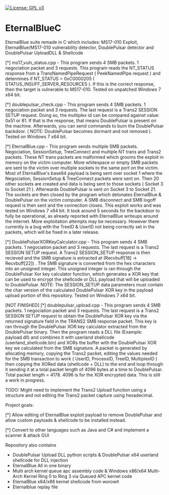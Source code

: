 [![License: GPL v3](https://img.shields.io/badge/License-GPLv3-blue.svg)](https://www.gnu.org/licenses/gpl-3.0)

# EternalBlueC
EternalBlue suite remade in C which includes: MS17-010 Exploit, EternalBlue/MS17-010 vulnerability detector, DoublePulsar detector and DoublePulsar UploadDLL & Shellcode 

[*] ms17_vuln_status.cpp - This program sends 4 SMB packets.  1 negociation packet and 3 requests.  This program reads the NT_STATUS response from a TransNamedPipeRequest ( PeekNamedPipe request ) and determines if NT_STATUS = 0xC0000205 ( STATUS_INSUFF_SERVER_RESOURCES ).  If this is the correct response, then the target is vulnerable to MS17-010.  Tested on unpatched Windows 7 x64 bit.

[*] doublepulsar_check.cpp - This program sends 4 SMB packets.  1 negociation packet and 3 requests.  The last request is a Trans2 SESSION SETUP request.  Doing so, the multiplex id can be compared against value: 0x51 or 81.  If that is the response, that means DoublePulsar is present on the machine.  Afterwards, you can send commands to burn the DoublePulsar backdoor.  ( NOTE: DoublePulsar becomes dormant and not removed ).  Tested on Windows 7 x64 bit.

[*] EternalBlue.cpp - This program sends multiple SMB packets.  Negociation, SessionSetup, TreeConnect and multiple NT trans and Trans2 packets.  These NT trans packets are malformed which grooms the exploit in memory on the victim computer.  More whitespace or empty SMB packets are sent to the victim over multiple sockets to the same port on the victim.  Most of EternalBlue's base64 payload is being sent over socket 1 where the Negociation, SessionSetup & TreeConnect packets were sent on.  Then 20 other sockets are created and data is being sent to those sockets ( Socket 3 to Socket 21 ).  Afterwards DoublePulsar is sent on Socket 3 to Socket 21.  The sockets are then closed by the program which detonates EternalBlue & DoublePulsar on the victim computer.  A SMB disconnect and SMB logoff request is then sent and the connection closes.  This exploit works and was tested on Windows 7 x64 bit.  It took around 5 seconds for the backdoor to fully be operational, as already reported with EternalBlue writeups around the internet.  More exploitation attempts may be necessary.  However there currently is a bug with the TreeID & UserID not being correctly set in the packets, which will be fixed in a later release.

[*] DoublePulsarXORKeyCalculator.cpp - This program sends 4 SMB packets.  1 negociation packet and 3 requests.  The last request is a Trans2 SESSION SETUP request.  A Trans2 SESSION_SETUP response is then recieved and the SMB signature is extracted at (Recvbuff[18] -> Recvbuff[22]) .  The SMB signature is converted from the hex characters into an unsigned integer.  This unsigned integer is ran through the DoublePulsar Xor key calculator function, which generates a XOR key that can be used to encrypt the shellcode or DLL payload that will be uploaded to DoublePulsar.  NOTE: The SESSION_SETUP data parameters must contain the char version of the calculated DoublePulsar XOR key in the payload upload portion of this repository.  Tested on Windows 7 x64 bit.

[NOT FINISHED]
[*] doublepulsar_upload.cpp - This program sends 4 SMB packets.  1 negociation packet and 3 requests.  The last request is a Trans2 SESSION SETUP request to obtain the DoublePulsar XOR key via the returned signature field in the TRANS2 SMB response packet. This key is ran through the DoublePulsar XOR key calculator extracted from the DoublePulsar binary. Then the program reads a DLL file (Example: payload.dll) and combines it with userland shellcode (userland_shellcode.bin) and XORs the buffer with the DoublePulsar XOR key we calculated from the SMB signature.  A packet is generated by allocating memory, copying the Trans2 packet, editing the values needed for the SMB transaction to work ( UserID, ProcessID, TreeID, MultiplexID ) then copying the XORed data (shellcode + DLL) to the end and loop through it sending it at a total packet length of 4096 bytes at a time to DoublePulsar.  Total packet length = 4178.  4096 is for the XOR encrypted data.  This is still a work in progress.  

TODO: Might need to implement the Trans2 Upload function using a structure and not editing the Trans2 packet capture using hexadecimal.

Project goals:

[*] Allow editing of EternalBlue exploit payload to remove DoublePulsar and allow custom payloads & shellcode to be installed instead.

[*] Convert to other languages such as Java and C# and implement a scanner & attack GUI

Repository also contains
  * DoublePulsar Upload DLL python scripts & DoublePulsar x64 userland shellcode for DLL injection
  * EternalBlue All in one binary
  * Multi arch kernel queue apc assembly code & Windows x86/x64 Multi-Arch Kernel Ring 0 to Ring 3 via Queued APC kernel code
  * EternalBlue x64/x86 kernel shellcode from worowit
  * Eternalblue replay file
